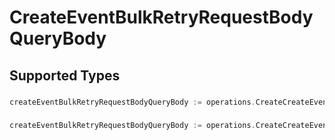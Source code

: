 # CreateEventBulkRetryRequestBodyQueryBody


## Supported Types

### 

```go
createEventBulkRetryRequestBodyQueryBody := operations.CreateCreateEventBulkRetryRequestBodyQueryBodyStr(string{/* values here */})
```

### 

```go
createEventBulkRetryRequestBodyQueryBody := operations.CreateCreateEventBulkRetryRequestBodyQueryBodyMapOfany(map[string]interface{}{/* values here */})
```


